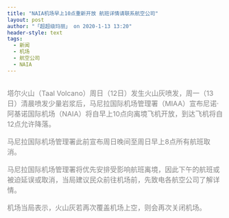 ```yaml
---
title: "NAIA机场早上10点重新开放 航班详情请联系航空公司"
layout: post
author: "「超超级玛丽」 on 2020-1-13 13:20"
header-style: text
tags:
  - 新闻
  - 机场
  - 航空公司
  - NAIA
---
```


<head></head>
<body>
 <br> 
 <font color="#878787"><font face="Tahoma, &amp;quot;"><font style="font-size:16px">塔尔火山（Taal Volcano）周日（12日）发生火山灰喷发，周一（13日）清晨喷发少量岩浆后，马尼拉国际机场管理署（MIAA）宣布尼诺·阿基诺国际机场（NAIA）将自早上10点向离境飞机开放，到达飞机将自12点允许降落。</font></font></font>
 <br> 
 <br> 
 <font color="#878787"><font face="Tahoma, &amp;quot;"><font style="font-size:16px">马尼拉国际机场管理署此前宣布周日晚间至周日早上8点所有航班取消。</font></font></font>
 <br> 
 <br> 
 <font color="#878787"><font face="Tahoma, &amp;quot;"><font style="font-size:16px">马尼拉国际机场管理署将优先安排受影响航班离境，因此下午的航班或被迫延误或取消，当局建议民众前往机场前，先致电各航空公司了解详情。</font></font></font>
 <br> 
 <br> 
 <font color="#878787"><font face="Tahoma, &amp;quot;"><font style="font-size:16px">机场当局表示，火山灰若再次覆盖机场上空，则会再次关闭机场。</font></font></font>
 <br>
</body>



